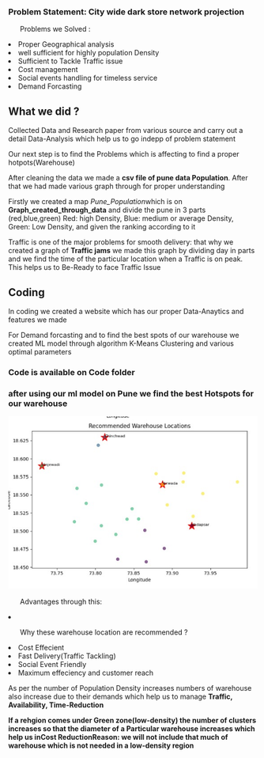 <h3> <B>Problem Statement: City wide dark store network projection</B></h3>
<ul>Problems we Solved : </ul>
<li>Proper Geographical analysis </li>
<li>well sufficient for highly population Density </li>
<li>Sufficient to Tackle Traffic issue </li>
<li>Cost management</li>
<li>Social events handling for timeless service</li>
<li>Demand Forcasting</li>

<h2>What we did ?</h2>
<p>Collected Data and Research paper from various source and carry out a detail Data-Analysis which help us to go indepp of problem statement</p>

<p>Our next step is to find the Problems which is affecting to find a proper hotpots(Warehouse) </p>

<p>After cleaning the data we made a <b>csv file of pune data Population</b>. After that we had made various graph through for proper understanding</p>

<p>Firstly we created a map <i>Pune_Population</i>which is on <b>Graph_created_through_data</b> and divide the pune in 3 parts (red,blue,green) Red: high Density, Blue: medium or average Density, Green: Low Density, and given the ranking according to it </p>

<p>Traffic is one of the major problems for smooth delivery: that why we created a graph of <B>Traffic jams</B> we made this graph by dividing day in parts and we find the time of the particular location when a Traffic is on peak. This helps us to Be-Ready to face Traffic Issue</p>

<h2>Coding</h2>
<p>In coding we created a website which has our proper Data-Anaytics and features we made</p>
<p>For Demand forcasting and to find the best spots of our warehouse we created ML model through algorithm K-Means Clustering and various optimal parameters </p>
<h3>Code is available on <b>Code</b> folder</h3>
<h3> after using our ml model on Pune we find the best Hotspots for our warehouse</h3>

![Hotspots](https://github.com/Bit-Bard/Cyber-Flame-/blob/main/Hackron/Graph_created_through_data/ML_model_prediction.jpg)
<ul>Advantages through this:</ul>
<li></li>

<ul>Why these warehouse location are recommended ?</ul>
<li>Cost Effecient
<li>Fast Delivery(Traffic Tackling)
<li>Social Event Friendly
<li>Maximum effeciency and customer reach

<p>As per the number of Population Density increases numbers of warehouse also increase due to their demands which help us to manage <b>Traffic, Availability, Time-Reduction</p>
<P>If a rehgion comes under Green zone(low-density) the number of clusters increases so that the diameter of a Particular warehouse increases which help us in<b>Cost Reduction</b>Reason: we will not include that much of warehouse which is not needed in a low-density region</P>








